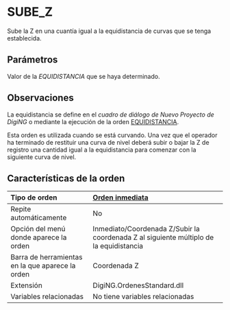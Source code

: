 # SUBE\_Z

Sube la Z en una cuantía igual a la equidistancia de curvas que se tenga establecida.

## Parámetros

Valor de la _EQUIDISTANCIA_ que se haya determinado.

## Observaciones

La equidistancia se define en el _cuadro de diálogo de Nuevo Proyecto de DigiNG_ o mediante la ejecución de la orden [EQUIDISTANCIA](https://github.com/digi21/docs/tree/7fc627c885c16fb88afc7cc05a6df2a2f4a54563/digi3d-net/referencia/digi3d.net/ventana-de-dibujo/ordenes/s/EQUIDISTANCIA.html).

Esta orden es utilizada cuando se está curvando. Una vez que el operador ha terminado de restituir una curva de nivel deberá subir o bajar la Z de registro una cantidad igual a la equidistancia para comenzar con la siguiente curva de nivel.

## Características de la orden

| Tipo de orden | [Orden inmediata](sube-z.md) |
| :--- | :--- |
| Repite automáticamente | No |
| Opción del menú donde aparece la orden | Inmediato/Coordenada Z/Subir la coordenada Z al siguiente múltiplo de la equidistancia |
| Barra de herramientas en la que aparece la orden | Coordenada Z |
| Extensión | DigiNG.OrdenesStandard.dll |
| Variables relacionadas | No tiene variables relacionadas |

